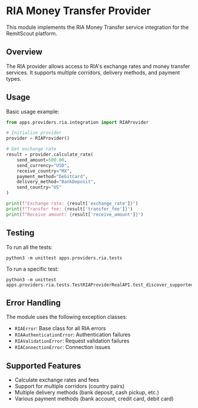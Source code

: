 # RIA Money Transfer Provider

This module implements the RIA Money Transfer service integration for the RemitScout platform.

## Overview

The RIA provider allows access to RIA's exchange rates and money transfer services. It supports multiple corridors, delivery methods, and payment types.

## Usage

Basic usage example:

```python
from apps.providers.ria.integration import RIAProvider

# Initialize provider
provider = RIAProvider()

# Get exchange rate
result = provider.calculate_rate(
    send_amount=500.00,
    send_currency="USD",
    receive_country="MX",
    payment_method="DebitCard",
    delivery_method="BankDeposit",
    send_country="US"
)

print(f"Exchange rate: {result['exchange_rate']}")
print(f"Transfer fee: {result['transfer_fee']}")
print(f"Receive amount: {result['receive_amount']}")
```

## Testing

To run all the tests:
```
python3 -m unittest apps.providers.ria.tests
```

To run a specific test:
```
python3 -m unittest apps.providers.ria.tests.TestRIAProviderRealAPI.test_discover_supported_methods
```

## Error Handling

The module uses the following exception classes:
- `RIAError`: Base class for all RIA errors
- `RIAAuthenticationError`: Authentication failures
- `RIAValidationError`: Request validation failures
- `RIAConnectionError`: Connection issues

## Supported Features

- Calculate exchange rates and fees
- Support for multiple corridors (country pairs)
- Multiple delivery methods (bank deposit, cash pickup, etc.)
- Various payment methods (bank account, credit card, debit card) 